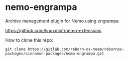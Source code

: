 # nemo-engrampa

Archive management plugin for Nemo using engrampa

https://github.com/linuxmint/nemo-extensions

How to clone this repo:

```
git clone https://gitlab.com/reborn-os-team/rebornos-packages/cinnamon-packages/nemo-engrampa.git
```

